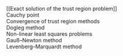 [[Exact solution of the trust region problem]]   
Cauchy point   
Convergence of trust region methods   
Dogleg method   
Non-linear least squares problems   
Gauß–Newton method   
Levenberg–Marquardt method